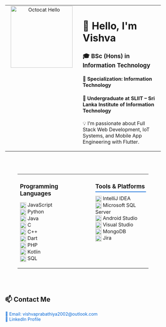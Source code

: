 <table>
  <tr>
    <td width="220" valign="top" align="center">
      <img src="https://octodex.github.com/images/daftpunktocat-thomas.gif" width="200" alt="Octocat Hello" />
    </td>
    <td valign="top" style="padding-left: 15px;">
      <h1>👋 Hello, I'm <strong>Vishva</strong></h1>
      <h3>🎓 BSc (Hons) in Information Technology</h3>
      <h4>🔧 Specialization: Information Technology</h4>
      <h4>🏫 Undergraduate at <strong>SLIIT – Sri Lanka Institute of Information Technology</strong></h4>
      <p>💡 I’m passionate about Full Stack Web Development, IoT Systems, and Mobile App Engineering with Flutter.</p>
    </td>
  </tr>
</table>

<br />

<table width="220" style="table-layout: fixed; border-collapse: collapse; border: none; margin: 0; padding: 40px;">
  <tr>
    <td valign="top" style="width: 50%; padding-right: 60px; border: none;">
      <h3 style="border-bottom: 0px solid #0366d6; padding-bottom: 5px; margin-bottom: 10px;">Programming Languages</h3>
      <ul style="list-style: none; padding-left: 0; margin-top: 0;">
        <li>
          <img src="https://cdn.jsdelivr.net/gh/devicons/devicon/icons/javascript/javascript-original.svg" alt="JavaScript" width="20" style="vertical-align: middle" /> JavaScript
        </li>
        <li>
          <img src="https://cdn.jsdelivr.net/gh/devicons/devicon/icons/python/python-original.svg" alt="Python" width="20" style="vertical-align: middle" /> Python
        </li>
        <li>
          <img src="https://cdn.jsdelivr.net/gh/devicons/devicon/icons/java/java-original.svg" alt="Java" width="20" style="vertical-align: middle" /> Java
        </li>
        <li>
          <img src="https://cdn.jsdelivr.net/gh/devicons/devicon/icons/c/c-original.svg" alt="C" width="20" style="vertical-align: middle" /> C
        </li>
        <li>
          <img src="https://cdn.jsdelivr.net/gh/devicons/devicon/icons/cplusplus/cplusplus-original.svg" alt="C++" width="20" style="vertical-align: middle" /> C++
        </li>
        <li>
          <img src="https://cdn.jsdelivr.net/gh/devicons/devicon/icons/dart/dart-original.svg" alt="Dart" width="20" style="vertical-align: middle" /> Dart
        </li>
        <li>
          <img src="https://cdn.jsdelivr.net/gh/devicons/devicon/icons/php/php-original.svg" alt="PHP" width="20" style="vertical-align: middle" /> PHP
        </li>
        <li>
          <img src="https://cdn.jsdelivr.net/gh/devicons/devicon/icons/kotlin/kotlin-original.svg" alt="Kotlin" width="20" style="vertical-align: middle" /> Kotlin
        </li>
        <li>
          <img src="https://cdn.jsdelivr.net/gh/devicons/devicon/icons/mysql/mysql-original.svg" alt="SQL" width="20" style="vertical-align: middle" /> SQL
        </li>
      </ul>
    </td>

  <td valign="top" style="width: 50%; padding-left: 40px; border: none;">
      <h3 style="border-bottom: 2px solid #0366d6; padding-bottom: 5px; margin-bottom: 10px;">Tools & Platforms</h3>
      <ul style="list-style: none; padding-left: 0; margin-top: 0;">
        <li>
          <img src="https://cdn.jsdelivr.net/gh/devicons/devicon/icons/intellij/intellij-original.svg" alt="IntelliJ IDEA" width="20" style="vertical-align: middle" /> IntelliJ IDEA
        </li>
        <li>
          <img src="https://cdn.jsdelivr.net/gh/devicons/devicon/icons/microsoftsqlserver/microsoftsqlserver-plain.svg" alt="MS SQL Server" width="20" style="vertical-align: middle" /> Microsoft SQL Server
        </li>
        <li>
          <img src="https://cdn.jsdelivr.net/gh/devicons/devicon/icons/androidstudio/androidstudio-original.svg" alt="Android Studio" width="20" style="vertical-align: middle" /> Android Studio
        </li>
        <li>
          <img src="https://cdn.jsdelivr.net/gh/devicons/devicon/icons/visualstudio/visualstudio-plain.svg" alt="Visual Studio" width="20" style="vertical-align: middle" /> Visual Studio
        </li>
        <li>
          <img src="https://cdn.jsdelivr.net/gh/devicons/devicon/icons/mongodb/mongodb-original.svg" alt="MongoDB" width="20" style="vertical-align: middle" /> MongoDB
        </li>
        <li>
          <img src="https://cdn.jsdelivr.net/gh/devicons/devicon/icons/jira/jira-original.svg" alt="Jira" width="20" style="vertical-align: middle" /> Jira
        </li>
      </ul>
    </td>
  </tr>
</table>

<br />

<h2>📫 Contact Me</h2>
<p>
  <a href="mailto:vishvaprabathiya2002@outlook.com" style="text-decoration: none; color: #0366d6;">
    📧 Email: vishvaprabathiya2002@outlook.com
  </a><br />
  <a href="https://www.linkedin.com/in/vishvapathirage2" target="_blank" rel="noopener noreferrer" style="text-decoration: none; color: #0366d6;">
    🔗 LinkedIn Profile
  </a>
</p>
